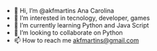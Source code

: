 - 👋 Hi, I’m @akfmartins Ana Carolina
- 👀 I’m interested in tecnology, developer, games
- 🌱 I’m currently learning Python and Java Script
- 💞️ I’m looking to collaborate on Python
- 📫 How to reach me akfmartins@gmail.com

<!---
akfmartins/akfmartins is a ✨ special ✨ repository because its `README.md` (this file) appears on your GitHub profile.
You can click the Preview link to take a look at your changes.
--->
